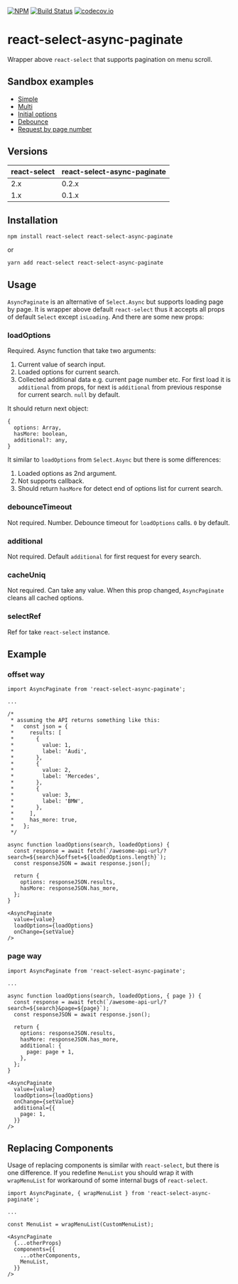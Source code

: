 [![NPM](https://img.shields.io/npm/v/react-select-async-paginate.svg)](https://www.npmjs.com/package/react-select-async-paginate)
[![Build Status](https://img.shields.io/travis/vtaits/react-select-async-paginate.svg?style=flat)](https://travis-ci.org/vtaits/react-select-async-paginate)
[![codecov.io](https://codecov.io/gh/vtaits/react-select-async-paginate/branch/master/graph/badge.svg)](https://codecov.io/gh/vtaits/react-select-async-paginate)

# react-select-async-paginate

Wrapper above `react-select` that supports pagination on menu scroll.

## Sandbox examples

- [Simple](https://codesandbox.io/s/o75rno2w65)
- [Multi](https://codesandbox.io/s/2323yrlo9r)
- [Initial options](https://codesandbox.io/s/q111nqw9j)
- [Debounce](https://codesandbox.io/s/5y2xq39v5k)
- [Request by page number](https://codesandbox.io/s/10r1k12vk7)

## Versions

| react-select | react-select-async-paginate |
|--------------|-----------------------------|
| 2.x | 0.2.x |
| 1.x | 0.1.x |

## Installation

```
npm install react-select react-select-async-paginate
```

or

```
yarn add react-select react-select-async-paginate
```

## Usage

`AsyncPaginate` is an alternative of `Select.Async` but supports loading page by page. It is wrapper above default `react-select` thus it accepts all props of default `Select` except `isLoading`. And there are some new props:

### loadOptions

Required. Async function that take two arguments:

1. Current value of search input.
2. Loaded options for current search.
3. Collected additional data e.g. current page number etc. For first load it is `additional` from props, for next is `additional` from previous response for current search. `null` by default.

It should return next object:

```
{
  options: Array,
  hasMore: boolean,
  additional?: any,
}
```

It similar to `loadOptions` from `Select.Async` but there is some differences:

1. Loaded options as 2nd argument.
2. Not supports callback.
3. Should return `hasMore` for detect end of options list for current search.

### debounceTimeout

Not required. Number. Debounce timeout for `loadOptions` calls. `0` by default.

### additional

Not required. Default `additional` for first request for every search.

### cacheUniq

Not required. Can take any value. When this prop changed, `AsyncPaginate` cleans all cached options.

### selectRef

Ref for take `react-select` instance.

## Example

### offset way

```
import AsyncPaginate from 'react-select-async-paginate';

...

/*
 * assuming the API returns something like this:
 *   const json = {
 *     results: [
 *       {
 *         value: 1,
 *         label: 'Audi',
 *       },
 *       {
 *         value: 2,
 *         label: 'Mercedes',
 *       },
 *       {
 *         value: 3,
 *         label: 'BMW',
 *       },
 *     ],
 *     has_more: true,
 *   };
 */

async function loadOptions(search, loadedOptions) {
  const response = await fetch(`/awesome-api-url/?search=${search}&offset=${loadedOptions.length}`);
  const responseJSON = await response.json();

  return {
    options: responseJSON.results,
    hasMore: responseJSON.has_more,
  };
}

<AsyncPaginate
  value={value}
  loadOptions={loadOptions}
  onChange={setValue}
/>
```

### page way

```
import AsyncPaginate from 'react-select-async-paginate';

...

async function loadOptions(search, loadedOptions, { page }) {
  const response = await fetch(`/awesome-api-url/?search=${search}&page=${page}`);
  const responseJSON = await response.json();

  return {
    options: responseJSON.results,
    hasMore: responseJSON.has_more,
    additional: {
      page: page + 1,
    },
  };
}

<AsyncPaginate
  value={value}
  loadOptions={loadOptions}
  onChange={setValue}
  additional={{
    page: 1,
  }}
/>
```

## Replacing Components

Usage of replacing components is similar with `react-select`, but there is one difference. If you redefine `MenuList` you should wrap it with `wrapMenuList` for workaround of some internal bugs of `react-select`.

```
import AsyncPaginate, { wrapMenuList } from 'react-select-async-paginate';

...

const MenuList = wrapMenuList(CustomMenuList);

<AsyncPaginate
  {...otherProps}
  components={{
    ...otherComponents,
    MenuList,
  }}
/>
```
